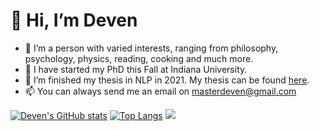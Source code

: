 # 👋 Hi, I’m Deven

- 👀 I’m a person with varied interests, ranging from philosophy, psychology, physics, reading, cooking and much more.
- 👀 I have started my PhD this Fall at Indiana University.
- 🌱 I’m finished my thesis in NLP in 2021. My thesis can be found [here](https://etd.ohiolink.edu/apexprod/rws_olink/r/1501/10?clear=10&p10_accession_num=ucin1637311155942699).
- 📫 You can always send me an email on <masterdeven@gmail.com>

[![Deven's GitHub stats](https://github-readme-stats-deven367.vercel.app/api?username=deven367&layout=compact&include_private=true)](https://github.com/anuraghazra/github-readme-stats)
[![Top Langs](https://github-readme-stats-deven367.vercel.app/api/top-langs/?username=deven367&layout=compact&hide=jupyter%20notebook)](https://github.com/anuraghazra/github-readme-stats)
![](https://komarev.com/ghpvc/?username=deven367)

<!---
deven367/deven367 is a ✨ special ✨ repository because its `README.md` (this file) appears on your GitHub profile.
You can click the Preview link to take a look at your changes.
--->
